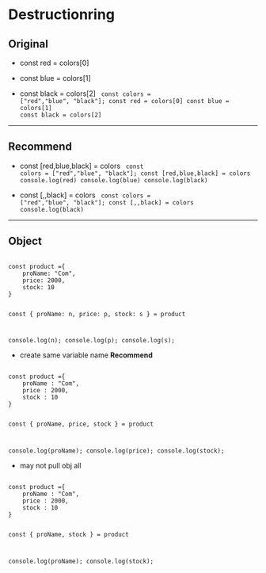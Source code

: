 # Destructionring
## Original
- const red = colors[0]

- const blue = colors[1]

- const black = colors[2]
    <code language="jsx">
    const colors = ["red","blue", "black"];
    const red = colors[0]
    const blue = colors[1]
    const black = colors[2]
    </code>

---

## Recommend

- const [red,blue,black] = colors
    <code language="jsx">
    const colors = ["red","blue", "black"];
    const [red,blue,black] = colors
    console.log(red)
    console.log(blue)
    console.log(black)
    </code>

- const [,,black] = colors
    <code language="jsx">
    const colors = ["red","blue", "black"];
    const [,,black] = colors
    console.log(black)
    </code>

---

## Object
<code language="jsx">
const product ={
    proName: "Com",
    price: 2000,
    stock: 10
}

const {
    proName: n,
    price: p,
    stock: s
} = product

console.log(n);
console.log(p);
console.log(s);
</code>

- create same variable name **Recommend**


<code language="jsx">
const product ={
    proName : "Com",
    price : 2000,
    stock : 10
}

const {
    proName,
    price,
    stock
} = product

console.log(proName);
console.log(price);
console.log(stock);
</code>


- may not pull obj all

<code language="jsx">
const product ={
    proName : "Com",
    price : 2000,
    stock : 10
}

const {
    proName,
    stock
} = product

console.log(proName);
console.log(stock);
</code>
